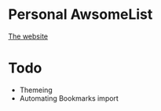 # Personal AwsomeList 
[The website](https://raydevxyz.github.io/AwsomeList-Pages/)

# Todo
- Themeing
- Automating Bookmarks import 

